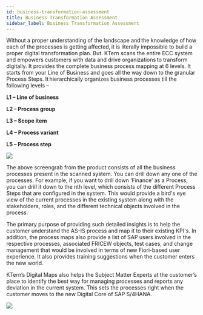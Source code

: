 ```yaml
---
id: business-transformation-assessment
title: Business Transformation Assessment
sidebar_label: Business Transformation Assessment
---
```


Without a proper understanding of the landscape and the knowledge of how each of the processes is getting affected, it is literally impossible to build a proper digital transformation plan. But. KTern scans the entire ECC system and empowers customers with data and drive organizations to transform digitally.
It provides the complete business process mapping at 6 levels. It starts from your Line of Business and goes all the way down to the granular Process Steps. It hierarchically organizes business processes till the following levels –

**L1 – Line of business**

**L2 – Process group**

**L3 – Scope item**

**L4 – Process variant**

**L5 – Process step**

![](https://storage.googleapis.com/ktern-docs-files/bta-1.png)

The above screengrab from the product consists of all the business processes present in the scanned system. You can drill down any one of the processes. For example, if you want to drill down ‘Finance’ as a Process, you can drill it down to the nth level, which consists of the different Process Steps that are configured in the system. This would provide a bird's eye view of the current processes in the existing system along with the stakeholders, roles, and the different technical objects involved in the process.

The primary purpose of providing such detailed insights is to help the customer understand the AS-IS process and map it to their existing KPI's. In addition, the process maps also provide a list of SAP users involved in the respective processes, associated FRICEW objects, test cases, and change management that would be involved in terms of new Fiori-based user experience. It also provides training suggestions when the customer enters the new world.

KTern’s Digital Maps also helps the Subject Matter Experts at the customer’s place to identify the best way for managing processes and reports any deviation in the current system. This sets the processes right when the customer moves to the new Digital Core of SAP S/4HANA.

![](https://storage.googleapis.com/ktern-docs-files/bta-2.png)
